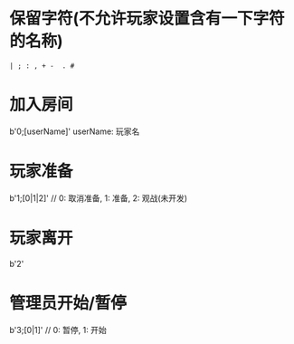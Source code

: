 # 保留字符(不允许玩家设置含有一下字符的名称)
```
| ; : , + -  . #
```


# 加入房间
b'0;[userName]'
userName: 玩家名

# 玩家准备
b'1;[0|1|2]' // 0: 取消准备, 1: 准备, 2: 观战(未开发)

# 玩家离开
b'2'

# 管理员开始/暂停
b'3;[0|1]' // 0: 暂停, 1: 开始